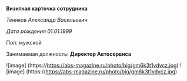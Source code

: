 **Визитная карточка сотрудника**

*Теняков Александр Васильевич*

*Дата рождения 01.01.1999*

Пол: мужской

Занимаемая должность: **Директор Автосервиса**

![image] (https://https://abs-magazine.ru/photo/big/gm6k3t1vdvcz.jpg)
![image] (https://https://abs-magazine.ru/photo/big/gm6k3t1vdvcz.jpg)
